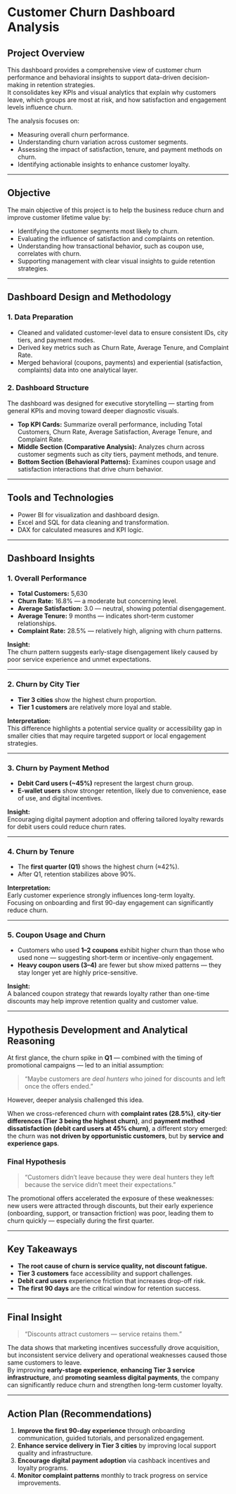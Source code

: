 # Customer Churn Dashboard Analysis

## Project Overview

This dashboard provides a comprehensive view of customer churn performance and behavioral insights to support data-driven decision-making in retention strategies.  
It consolidates key KPIs and visual analytics that explain why customers leave, which groups are most at risk, and how satisfaction and engagement levels influence churn.

The analysis focuses on:
- Measuring overall churn performance.  
- Understanding churn variation across customer segments.  
- Assessing the impact of satisfaction, tenure, and payment methods on churn.  
- Identifying actionable insights to enhance customer loyalty.  

---

## Objective

The main objective of this project is to help the business reduce churn and improve customer lifetime value by:  
- Identifying the customer segments most likely to churn.  
- Evaluating the influence of satisfaction and complaints on retention.  
- Understanding how transactional behavior, such as coupon use, correlates with churn.  
- Supporting management with clear visual insights to guide retention strategies.  

---

## Dashboard Design and Methodology

### 1. Data Preparation
- Cleaned and validated customer-level data to ensure consistent IDs, city tiers, and payment modes.  
- Derived key metrics such as Churn Rate, Average Tenure, and Complaint Rate.  
- Merged behavioral (coupons, payments) and experiential (satisfaction, complaints) data into one analytical layer.  

### 2. Dashboard Structure
The dashboard was designed for executive storytelling — starting from general KPIs and moving toward deeper diagnostic visuals.

- **Top KPI Cards:** Summarize overall performance, including Total Customers, Churn Rate, Average Satisfaction, Average Tenure, and Complaint Rate.  
- **Middle Section (Comparative Analysis):** Analyzes churn across customer segments such as city tiers, payment methods, and tenure.  
- **Bottom Section (Behavioral Patterns):** Examines coupon usage and satisfaction interactions that drive churn behavior.  

---

## Tools and Technologies
- Power BI for visualization and dashboard design.  
- Excel and SQL for data cleaning and transformation.  
- DAX for calculated measures and KPI logic.  

---

## Dashboard Insights

### 1. Overall Performance
- **Total Customers:** 5,630  
- **Churn Rate:** 16.8% — a moderate but concerning level.  
- **Average Satisfaction:** 3.0 — neutral, showing potential disengagement.  
- **Average Tenure:** 9 months — indicates short-term customer relationships.  
- **Complaint Rate:** 28.5% — relatively high, aligning with churn patterns.  

**Insight:**  
The churn pattern suggests early-stage disengagement likely caused by poor service experience and unmet expectations.

---

### 2. Churn by City Tier
- **Tier 3 cities** show the highest churn proportion.  
- **Tier 1 customers** are relatively more loyal and stable.  

**Interpretation:**  
This difference highlights a potential service quality or accessibility gap in smaller cities that may require targeted support or local engagement strategies.

---

### 3. Churn by Payment Method
- **Debit Card users (~45%)** represent the largest churn group.  
- **E-wallet users** show stronger retention, likely due to convenience, ease of use, and digital incentives.  

**Insight:**  
Encouraging digital payment adoption and offering tailored loyalty rewards for debit users could reduce churn rates.

---

### 4. Churn by Tenure
- The **first quarter (Q1)** shows the highest churn (≈42%).  
- After Q1, retention stabilizes above 90%.  

**Interpretation:**  
Early customer experience strongly influences long-term loyalty.  
Focusing on onboarding and first 90-day engagement can significantly reduce churn.

---

### 5. Coupon Usage and Churn
- Customers who used **1–2 coupons** exhibit higher churn than those who used none — suggesting short-term or incentive-only engagement.  
- **Heavy coupon users (3–4)** are fewer but show mixed patterns — they stay longer yet are highly price-sensitive.  

**Insight:**  
A balanced coupon strategy that rewards loyalty rather than one-time discounts may help improve retention quality and customer value.

---

## Hypothesis Development and Analytical Reasoning

At first glance, the churn spike in **Q1** — combined with the timing of promotional campaigns — led to an initial assumption:  
> “Maybe customers are *deal hunters* who joined for discounts and left once the offers ended.”

However, deeper analysis challenged this idea.

When we cross-referenced churn with **complaint rates (28.5%)**, **city-tier differences (Tier 3 being the highest churn)**, and **payment method dissatisfaction (debit card users at 45% churn)**, a different story emerged:  
the churn was **not driven by opportunistic customers**, but by **service and experience gaps**.

### Final Hypothesis
> “Customers didn’t leave because they were deal hunters they left because the service didn’t meet their expectations.”

The promotional offers accelerated the exposure of these weaknesses:  
new users were attracted through discounts, but their early experience (onboarding, support, or transaction friction) was poor, leading them to churn quickly — especially during the first quarter.

---

## Key Takeaways
- **The root cause of churn is service quality, not discount fatigue.**  
- **Tier 3 customers** face accessibility and support challenges.  
- **Debit card users** experience friction that increases drop-off risk.  
- **The first 90 days** are the critical window for retention success.  

---

## Final Insight
> “Discounts attract customers — service retains them.”  

The data shows that marketing incentives successfully drove acquisition, but inconsistent service delivery and operational weaknesses caused those same customers to leave.  
By improving **early-stage experience**, **enhancing Tier 3 service infrastructure**, and **promoting seamless digital payments**, the company can significantly reduce churn and strengthen long-term customer loyalty.  

---

## Action Plan (Recommendations)
1. **Improve the first 90-day experience** through onboarding communication, guided tutorials, and personalized engagement.  
2. **Enhance service delivery in Tier 3 cities** by improving local support quality and infrastructure.  
3. **Encourage digital payment adoption** via cashback incentives and loyalty programs.  
4. **Monitor complaint patterns** monthly to track progress on service improvements.  
